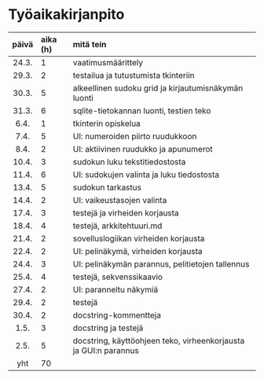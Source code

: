 # Työaikakirjanpito

| päivä | aika (h) | mitä tein |
| :----:|:---------| :---------|
| 24.3. | 1        | vaatimusmäärittely |
| 29.3. | 2        | testailua ja tutustumista tkinteriin |
| 30.3. | 5        | alkeellinen sudoku grid ja kirjautumisnäkymän luonti |
| 31.3. | 6        | sqlite-tietokannan luonti, testien teko |
| 6.4.  | 1        | tkinterin opiskelua |
| 7.4.  | 5        | UI: numeroiden piirto ruudukkoon |
| 8.4.  | 2        | UI: aktiivinen ruudukko ja apunumerot |
| 10.4. | 3        | sudokun luku tekstitiedostosta |
| 11.4. | 6        | UI: sudokujen valinta ja luku tiedostosta |
| 13.4. | 5        | sudokun tarkastus |
| 14.4. | 2        | UI: vaikeustasojen valinta |
| 17.4. | 3        | testejä ja virheiden korjausta |
| 18.4. | 4        | testejä, arkkitehtuuri.md |
| 21.4. | 2        | sovelluslogiikan virheiden korjausta |
| 22.4. | 2        | UI: pelinäkymä, virheiden korjausta |
| 24.4. | 3        | UI: pelinäkymän parannus, pelitietojen tallennus |
| 25.4. | 4        | testejä, sekvenssikaavio |
| 27.4. | 2        | UI: paranneltu näkymiä |
| 29.4. | 2        | testejä |
| 30.4. | 2        | docstring-kommentteja |
| 1.5.  | 3        | docstring ja testejä |
| 2.5.  | 5        | docstring, käyttöohjeen teko, virheenkorjausta ja GUI:n parannus |
| yht   | 70       | |
